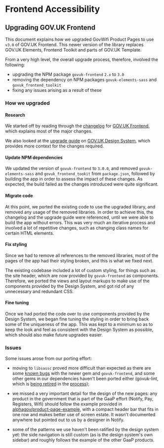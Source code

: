 # Frontend Accessibility

## Upgrading GOV.UK Frontend

This document explains how we upgraded GovWifi Product Pages to use `v3.0` of GOV.UK Frontend. This
newer version of the library replaces GOV.UK Elements, Frontend Toolkit and parts of GOV.UK
Template.

From a very high level, the overall upgrade process, therefore, involved the following:

* upgrading the NPM package `govuk-frontend` `2.x` to `3.0`
* removing the dependency on NPM packages `govuk-elements-sass` and `govuk_frontend_toolkit`
* fixing any issues arising as a result of these

### How we upgraded

#### Research

We started off by reading through the [changelog] for [GOV.UK Frontend][frontend], which explains most of the
major changes.

We also looked at the [upgrade guide][upgrade-guide] on [GOV.UK Design System][design-system], which
provides more context for the changes required.

#### Update NPM dependencies

We updated the version of `govuk-frontend` to `3.0.0`, and removed `govuk-elements-sass` and
`govuk_frontend_tookit` from `package.json`, followed by building the app in order to assess the
impact of these changes. As expected, the build failed as the changes introduced were quite
significant.

#### Migrate code

At this point, we ported the existing code to use the upgraded library, and removed any usage of the
removed libraries. In order to achieve this, the changelog and the upgrade guide were referenced,
until we were able to build the app without errors. This was very much an iterative process and
involved a lot of repetitive changes, such as changing class names for certain HTML elements.

#### Fix styling

Since we had to remove all references to the removed libraries, most of the pages of the app had
their styling broken, and this is what we fixed next.

The existing codebase included a lot of custom styling, for things such as the site header, which
are now provided by `govuk-frontend` as components. Therefore, we ported the views and layout
markups to make use of the components provided by the Design System, and got rid of any unnecessary
and redundant CSS.

#### Fine tuning

Once we had ported the code over to use components provided by the Design System, we began fine
tuning the styling in order to bring back some of the uniqueness of the app. This was kept to a
minimum so as to keep the look and feel as consistent with the Design System as possible, which
should also make future upgrades easier.

[changelog]: https://github.com/alphagov/govuk-frontend/releases/tag/v3.0.0
[frontend]: https://github.com/alphagov/govuk-frontend
[design-system]: https://design-system.service.gov.uk
[upgrade-guide]: https://design-system.service.gov.uk/get-started/updating-your-code

### Issues

Some issues arose from our porting effort:

* moving to `libsassc` proved more difficult than expected as there are some [known
  bugs](https://github.com/alphagov/govuk-frontend/issues/1350) with the newer gem and
  `govuk-frontend`, and some other gems in our dependencies haven't been ported either
  (govuk-lint, which is [being retired](https://github.com/alphagov/govuk-lint/issues/109) in
  the [process](https://github.com/alphagov/govuk-lint/issues/70));

* we missed a very important detail for the design of the new pages: any product in the
  government that is part of the GaaP effort (Notify, Pay, Registers, Wifi) should follow the
  example provided in
  [alphagov/product-page-example](https://github.com/alphagov/product-page-example/), with a
  compact header bar that fits in one row and makes better use of screen estate. It wasn't
  documented anywhere but pointed out to us by a designer in Notify.

* some of the patterns we use haven't been ratified by the design system yet: the side
  navigation is still custom (as is the design system's own sidebar) and roughly follows the
  example of the other GaaP products.
